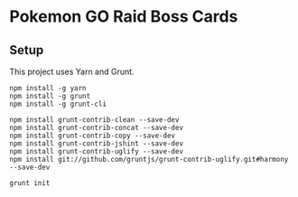 # Pokemon GO Raid Boss Cards

## Setup

This project uses Yarn and Grunt.

```
npm install -g yarn
npm install -g grunt
npm install -g grunt-cli

npm install grunt-contrib-clean --save-dev
npm install grunt-contrib-concat --save-dev
npm install grunt-contrib-copy --save-dev
npm install grunt-contrib-jshint --save-dev
npm install grunt-contrib-uglify --save-dev
npm install git://github.com/gruntjs/grunt-contrib-uglify.git#harmony --save-dev

grunt init
```
